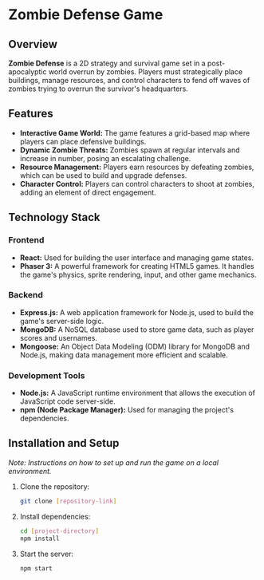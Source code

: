 # Zombie Defense Game

## Overview
**Zombie Defense** is a 2D strategy and survival game set in a post-apocalyptic world overrun by zombies. Players must strategically place buildings, manage resources, and control characters to fend off waves of zombies trying to overrun the survivor's headquarters.

## Features
- **Interactive Game World:** The game features a grid-based map where players can place defensive buildings.
- **Dynamic Zombie Threats:** Zombies spawn at regular intervals and increase in number, posing an escalating challenge.
- **Resource Management:** Players earn resources by defeating zombies, which can be used to build and upgrade defenses.
- **Character Control:** Players can control characters to shoot at zombies, adding an element of direct engagement.

## Technology Stack

### Frontend
- **React:** Used for building the user interface and managing game states.
- **Phaser 3:** A powerful framework for creating HTML5 games. It handles the game's physics, sprite rendering, input, and other game mechanics.

### Backend
- **Express.js:** A web application framework for Node.js, used to build the game's server-side logic.
- **MongoDB:** A NoSQL database used to store game data, such as player scores and usernames.
- **Mongoose:** An Object Data Modeling (ODM) library for MongoDB and Node.js, making data management more efficient and scalable.

### Development Tools
- **Node.js:** A JavaScript runtime environment that allows the execution of JavaScript code server-side.
- **npm (Node Package Manager):** Used for managing the project's dependencies.

## Installation and Setup
*Note: Instructions on how to set up and run the game on a local environment.*

1. Clone the repository:
   ```bash
   git clone [repository-link]
   ```

2. Install dependencies:
   ```bash
   cd [project-directory]
   npm install
   ```

3. Start the server:
   ```bash
   npm start
   ```
